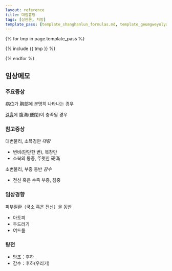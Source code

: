```yaml
---
layout: reference
title: 대함흉탕
tags: [상한론, 처방]
template_pass: [template_shanghanlun_formulas.md, template_geumgweyolyag_formulas.md, template_etc_formulas.md]
---
```



{% for tmp in page.template_pass %}

{% include {{ tmp }} %}

{% endfor %}


## 임상메모

### 주요증상

病位가 胸部에 분명히 나타나는 경우

[결흉]({{site.sympurl}}/결흉)에 腹滿(便閉)이 충족될 경우

### 참고증상

대변불리, 소복경만 _대황_
* 변비(단단한 변), 복창만
* 소복의 통증, 뚜렷한 硬滿

소변불리, 부종 동반 _감수_
* 전신 혹은 수족 부종, 침중

### 임상경향

피부질환（국소 혹은 전신）을 동반
* 아토피
* 두드러기
* 여드름

### 탕전

* 망초：후하
* 감수：후하(우리기)
